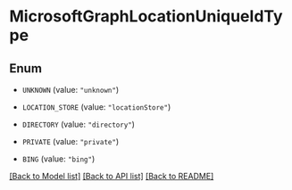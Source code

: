 # MicrosoftGraphLocationUniqueIdType

## Enum


* `UNKNOWN` (value: `"unknown"`)

* `LOCATION_STORE` (value: `"locationStore"`)

* `DIRECTORY` (value: `"directory"`)

* `PRIVATE` (value: `"private"`)

* `BING` (value: `"bing"`)


[[Back to Model list]](../README.md#documentation-for-models) [[Back to API list]](../README.md#documentation-for-api-endpoints) [[Back to README]](../README.md)


